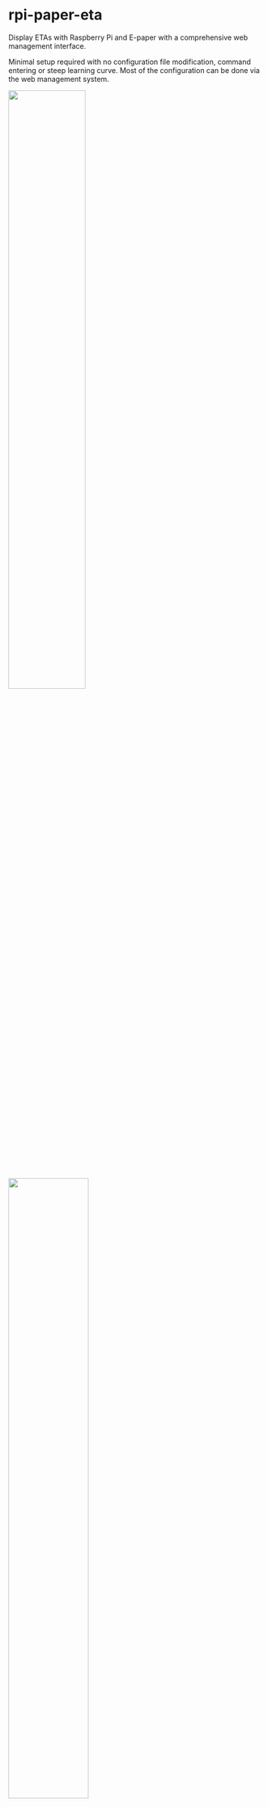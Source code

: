 # rpi-paper-eta
Display ETAs with Raspberry Pi and E-paper with a comprehensive web management interface.

Minimal setup required with no configuration file modification, command entering or steep learning curve. Most of the configuration can be done via the web management system.

<p align="left">
  <img src="https://github.com/SuperDumbTM/rpi-paper-eta/assets/71750702/df5b37b3-30d3-4504-87cb-6586f41e53db" width="55%">

  <img src="https://github.com/SuperDumbTM/rpi-paper-eta/assets/71750702/3790c860-9d54-4c61-b3fc-4c309498e631" width="56%">
</p>


## Requirement
- Python >= 3.10
- A Raspberry Pi with GPIO enabled

## Usage
Install dependency
```bash
pip install -r requirements.txt
```

Start the server
```
gunicorn
```
